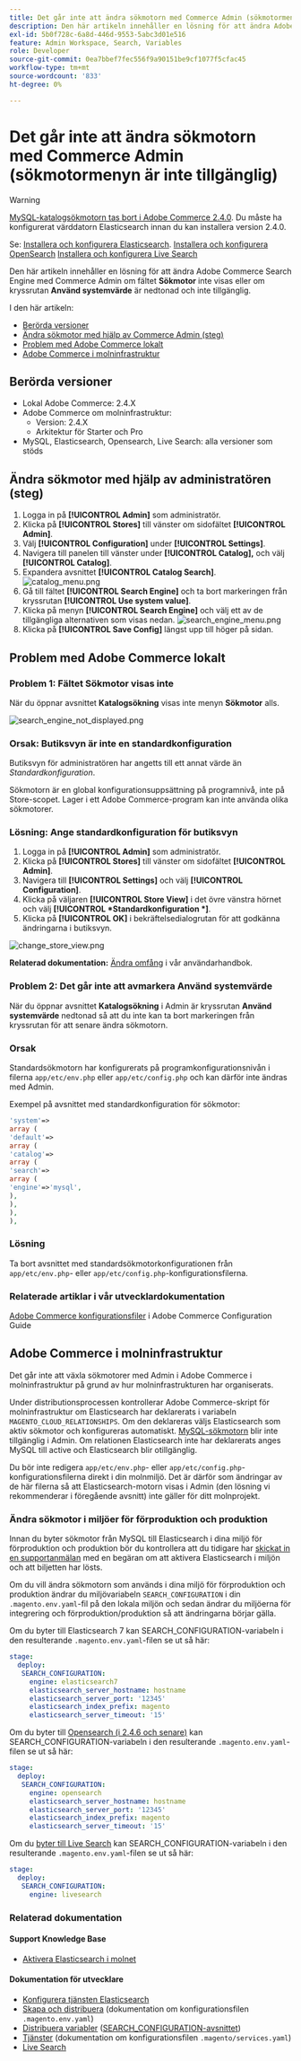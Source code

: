 ```yaml
---
title: Det går inte att ändra sökmotorn med Commerce Admin (sökmotormenyn är inte tillgänglig)
description: Den här artikeln innehåller en lösning för att ändra Adobe Commerce Search Engine med Commerce Admin om fältet Sökmotor inte visas eller kryssrutan Använd systemvärde är nedtonad och inte tillgänglig.
exl-id: 5b0f728c-6a8d-446d-9553-5abc3d01e516
feature: Admin Workspace, Search, Variables
role: Developer
source-git-commit: 0ea7bbef7fec556f9a90151be9cf1077f5cfac45
workflow-type: tm+mt
source-wordcount: '833'
ht-degree: 0%

---
```


# Det går inte att ändra sökmotorn med Commerce Admin (sökmotormenyn är inte tillgänglig)

>[!WARNING]
>
> [MySQL-katalogsökmotorn tas bort i Adobe Commerce 2.4.0](/help/announcements/adobe-commerce-announcements/mysql-catalog-search-engine-will-be-removed-in-magento-2-4-0.md). Du måste ha konfigurerat värddatorn Elasticsearch innan du kan installera version 2.4.0.
> 
> Se:
> [Installera och konfigurera Elasticsearch](https://experienceleague.adobe.com/en/docs/commerce-cloud-service/user-guide/configure/service/elasticsearch).
> [Installera och konfigurera OpenSearch](https://experienceleague.adobe.com/en/docs/commerce-cloud-service/user-guide/configure/service/opensearch)
> [Installera och konfigurera Live Search](https://experienceleague.adobe.com/en/docs/commerce-merchant-services/live-search/install)

Den här artikeln innehåller en lösning för att ändra Adobe Commerce Search Engine med Commerce Admin om fältet **Sökmotor** inte visas eller om kryssrutan **Använd systemvärde** är nedtonad och inte tillgänglig.

I den här artikeln:

* [Berörda versioner](#affected-versions)
* [Ändra sökmotor med hjälp av Commerce Admin (steg)](#change-search-engine-using-magento-admin-steps)
* [Problem med Adobe Commerce lokalt](#magento-commerce-on-premise)
* [Adobe Commerce i molninfrastruktur](#magento-commerce-cloud)

## Berörda versioner

* Lokal Adobe Commerce: 2.4.X
* Adobe Commerce om molninfrastruktur:
   * Version: 2.4.X
   * Arkitektur för Starter och Pro
* MySQL, Elasticsearch, Opensearch, Live Search: alla versioner som stöds

## Ändra sökmotor med hjälp av administratören (steg)

1. Logga in på **[!UICONTROL Admin]** som administratör.
1. Klicka på **[!UICONTROL Stores]** till vänster om sidofältet **[!UICONTROL Admin]**.
1. Välj **[!UICONTROL Configuration]** under **[!UICONTROL Settings]**.
1. Navigera till panelen till vänster under **[!UICONTROL Catalog],** och välj **[!UICONTROL Catalog]**.
1. Expandera avsnittet **[!UICONTROL Catalog Search]**.    ![catalog_menu.png](assets/catalog_menu.png)
1. Gå till fältet **[!UICONTROL Search Engine]** och ta bort markeringen från kryssrutan **[!UICONTROL Use system value]**.
1. Klicka på menyn **[!UICONTROL Search Engine]** och välj ett av de tillgängliga alternativen som visas nedan.    ![search_engine_menu.png](assets/search_engine_menu.png)
1. Klicka på **[!UICONTROL Save Config]** längst upp till höger på sidan.

## Problem med Adobe Commerce lokalt

### Problem 1: Fältet Sökmotor visas inte

När du öppnar avsnittet **Katalogsökning** visas inte menyn **Sökmotor** alls.

![search_engine_not_displayed.png](assets/search_engine_not_displayed.png)

### Orsak: Butiksvyn är inte en standardkonfiguration

Butiksvyn för administratören har angetts till ett annat värde än *Standardkonfiguration*.

Sökmotorn är en global konfigurationsuppsättning på programnivå, inte på Store-scopet. Lager i ett Adobe Commerce-program kan inte använda olika sökmotorer.

### Lösning: Ange standardkonfiguration för butiksvyn

1. Logga in på **[!UICONTROL Admin]** som administratör.
1. Klicka på **[!UICONTROL Stores]** till vänster om sidofältet **[!UICONTROL Admin]**.
1. Navigera till **[!UICONTROL Settings]** och välj **[!UICONTROL Configuration]**.
1. Klicka på väljaren **[!UICONTROL Store View]** i det övre vänstra hörnet och välj **[!UICONTROL *Standardkonfiguration *]**.
1. Klicka på **[!UICONTROL OK]** i bekräftelsedialogrutan för att godkänna ändringarna i butiksvyn.

![change_store_view.png](assets/change_store_view.png)

**Relaterad dokumentation:** [Ändra omfång](https://experienceleague.adobe.com/docs/commerce-admin/config/scope-change.html#set-the-scope) i vår användarhandbok.

### Problem 2: Det går inte att avmarkera Använd systemvärde

När du öppnar avsnittet **Katalogsökning** i Admin är kryssrutan **Använd systemvärde** nedtonad så att du inte kan ta bort markeringen från kryssrutan för att senare ändra sökmotorn.

### Orsak

Standardsökmotorn har konfigurerats på programkonfigurationsnivån i filerna `app/etc/env.php` eller `app/etc/config.php` och kan därför inte ändras med Admin.

Exempel på avsnittet med standardkonfiguration för sökmotor:

```php
'system'=>
array (
'default'=>
array (
'catalog'=>
array (
'search'=>
array (
'engine'=>'mysql',
),
),
),
),
```

### Lösning

Ta bort avsnittet med standardsökmotorkonfigurationen från `app/etc/env.php`- eller `app/etc/config.php`-konfigurationsfilerna.

### Relaterade artiklar i vår utvecklardokumentation

[Adobe Commerce konfigurationsfiler](https://experienceleague.adobe.com/docs/commerce-operations/configuration-guide/files/deployment-files.html) i Adobe Commerce Configuration Guide

## Adobe Commerce i molninfrastruktur

Det går inte att växla sökmotorer med Admin i Adobe Commerce i molninfrastruktur på grund av hur molninfrastrukturen har organiserats.

Under distributionsprocessen kontrollerar Adobe Commerce-skript för molninfrastruktur om Elasticsearch har deklarerats i variabeln `MAGENTO_CLOUD_RELATIONSHIPS`. Om den deklareras väljs Elasticsearch som aktiv sökmotor och konfigureras automatiskt. [MySQL-sökmotorn](/help/announcements/adobe-commerce-announcements/mysql-catalog-search-engine-will-be-removed-in-magento-2-4-0.md) blir inte tillgänglig i Admin. Om relationen Elasticsearch inte har deklarerats anges MySQL till active och Elasticsearch blir otillgänglig.

Du bör inte redigera `app/etc/env.php`- eller `app/etc/config.php`-konfigurationsfilerna direkt i din molnmiljö. Det är därför som ändringar av de här filerna så att Elasticsearch-motorn visas i Admin (den lösning vi rekommenderar i föregående avsnitt) inte gäller för ditt molnprojekt.

### Ändra sökmotor i miljöer för förproduktion och produktion

Innan du byter sökmotor från MySQL till Elasticsearch i dina miljö för förproduktion och produktion bör du kontrollera att du tidigare har [skickat in en supportanmälan](/help/help-center-guide/help-center/magento-help-center-user-guide.md#submit-ticket) med en begäran om att aktivera Elasticsearch i miljön och att biljetten har lösts.

Om du vill ändra sökmotorn som används i dina miljö för förproduktion och produktion ändrar du miljövariabeln `SEARCH_CONFIGURATION` i din `.magento.env.yaml`-fil på den lokala miljön och sedan ändrar du miljöerna för integrering och förproduktion/produktion så att ändringarna börjar gälla.

Om du byter till Elasticsearch 7 kan SEARCH\_CONFIGURATION-variabeln i den resulterande `.magento.env.yaml`-filen se ut så här:

```yaml
stage:
  deploy:
   SEARCH_CONFIGURATION:
     engine: elasticsearch7
     elasticsearch_server_hostname: hostname
     elasticsearch_server_port: '12345'
     elasticsearch_index_prefix: magento
     elasticsearch_server_timeout: '15'
```

Om du byter till [Opensearch (i 2.4.6 och senare)](https://experienceleague.adobe.com/en/docs/commerce-knowledge-base/kb/troubleshooting/elasticsearch/search-engine-shown-elasticsearch-despite-open-search) kan SEARCH\_CONFIGURATION-variabeln i den resulterande `.magento.env.yaml`-filen se ut så här:

```yaml
stage:
  deploy:
   SEARCH_CONFIGURATION:
     engine: opensearch
     elasticsearch_server_hostname: hostname
     elasticsearch_server_port: '12345'
     elasticsearch_index_prefix: magento
     elasticsearch_server_timeout: '15'
```

Om du [byter till Live Search](https://experienceleague.adobe.com/en/docs/commerce-knowledge-base/kb/troubleshooting/miscellaneous/error-opensearch-search-engine-doesnt-exist-falling-back-to-livesearch) kan SEARCH\_CONFIGURATION-variabeln i den resulterande `.magento.env.yaml`-filen se ut så här:

```yaml
stage:
  deploy:
   SEARCH_CONFIGURATION:
     engine: livesearch
```

### Relaterad dokumentation

#### Support Knowledge Base

* [Aktivera Elasticsearch i molnet](/help/how-to/general/enable-elasticsearch-on-cloud.md)

#### Dokumentation för utvecklare

* [Konfigurera tjänsten Elasticsearch](https://experienceleague.adobe.com/docs/commerce-cloud-service/user-guide/configure/service/elasticsearch.html)
* [Skapa och distribuera](https://experienceleague.adobe.com/docs/commerce-cloud-service/user-guide/configure/env/configure-env-yaml.html) (dokumentation om konfigurationsfilen `.magento.env.yaml`)
* [Distribuera variabler](https://experienceleague.adobe.com/docs/commerce-cloud-service/user-guide/configure/env/stage/variables-deploy.html) ([SEARCH\_CONFIGURATION-avsnittet](https://experienceleague.adobe.com/docs/commerce-cloud-service/user-guide/configure/env/stage/variables-deploy.html#search_configuration))
* [Tjänster](https://experienceleague.adobe.com/docs/commerce-cloud-service/user-guide/configure/service/services-yaml.html) (dokumentation om konfigurationsfilen `.magento/services.yaml`)
* [Live Search](https://experienceleague.adobe.com/en/docs/commerce-merchant-services/live-search/overview)
